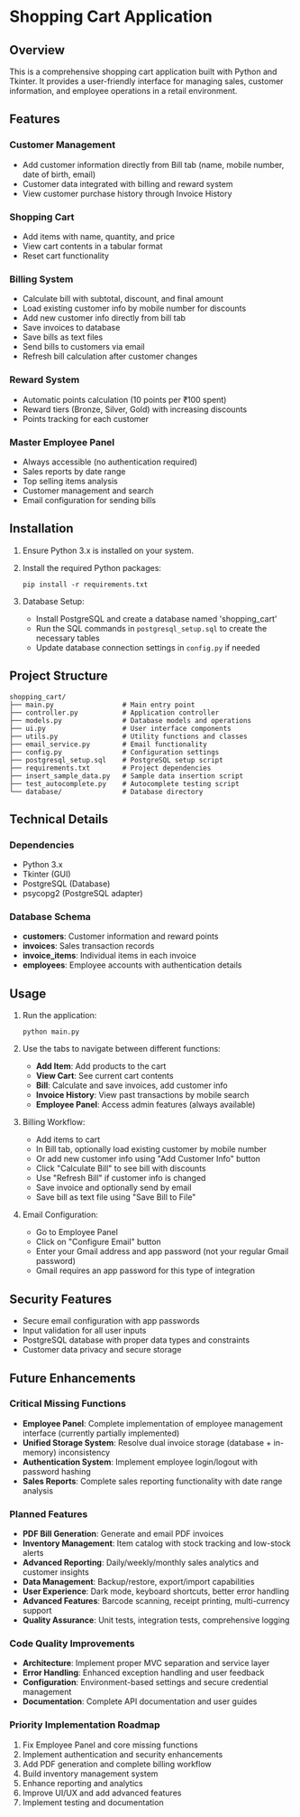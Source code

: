 # Shopping Cart Application

## Overview
This is a comprehensive shopping cart application built with Python and Tkinter. It provides a user-friendly interface for managing sales, customer information, and employee operations in a retail environment.

## Features

### Customer Management
- Add customer information directly from Bill tab (name, mobile number, date of birth, email)
- Customer data integrated with billing and reward system
- View customer purchase history through Invoice History

### Shopping Cart
- Add items with name, quantity, and price
- View cart contents in a tabular format
- Reset cart functionality

### Billing System
- Calculate bill with subtotal, discount, and final amount
- Load existing customer info by mobile number for discounts
- Add new customer info directly from bill tab
- Save invoices to database
- Save bills as text files
- Send bills to customers via email
- Refresh bill calculation after customer changes

### Reward System
- Automatic points calculation (10 points per ₹100 spent)
- Reward tiers (Bronze, Silver, Gold) with increasing discounts
- Points tracking for each customer

### Master Employee Panel
- Always accessible (no authentication required)
- Sales reports by date range
- Top selling items analysis
- Customer management and search
- Email configuration for sending bills

## Installation

1. Ensure Python 3.x is installed on your system.

2. Install the required Python packages:
   ```
   pip install -r requirements.txt
   ```

3. Database Setup:
   - Install PostgreSQL and create a database named 'shopping_cart'
   - Run the SQL commands in `postgresql_setup.sql` to create the necessary tables
   - Update database connection settings in `config.py` if needed

## Project Structure

```
shopping_cart/
├── main.py                 # Main entry point
├── controller.py           # Application controller
├── models.py               # Database models and operations
├── ui.py                   # User interface components
├── utils.py                # Utility functions and classes
├── email_service.py        # Email functionality
├── config.py               # Configuration settings
├── postgresql_setup.sql    # PostgreSQL setup script
├── requirements.txt        # Project dependencies
├── insert_sample_data.py   # Sample data insertion script
├── test_autocomplete.py    # Autocomplete testing script
└── database/               # Database directory
```

## Technical Details

### Dependencies
- Python 3.x
- Tkinter (GUI)
- PostgreSQL (Database)
- psycopg2 (PostgreSQL adapter)

### Database Schema
- **customers**: Customer information and reward points
- **invoices**: Sales transaction records
- **invoice_items**: Individual items in each invoice
- **employees**: Employee accounts with authentication details

## Usage

1. Run the application:
   ```
   python main.py
   ```

3. Use the tabs to navigate between different functions:
    - **Add Item**: Add products to the cart
    - **View Cart**: See current cart contents
    - **Bill**: Calculate and save invoices, add customer info
    - **Invoice History**: View past transactions by mobile search
    - **Employee Panel**: Access admin features (always available)

4. Billing Workflow:
    - Add items to cart
    - In Bill tab, optionally load existing customer by mobile number
    - Or add new customer info using "Add Customer Info" button
    - Click "Calculate Bill" to see bill with discounts
    - Use "Refresh Bill" if customer info is changed
    - Save invoice and optionally send by email
    - Save bill as text file using "Save Bill to File"

5. Email Configuration:
    - Go to Employee Panel
    - Click on "Configure Email" button
    - Enter your Gmail address and app password (not your regular Gmail password)
    - Gmail requires an app password for this type of integration

## Security Features

- Secure email configuration with app passwords
- Input validation for all user inputs
- PostgreSQL database with proper data types and constraints
- Customer data privacy and secure storage

## Future Enhancements

### Critical Missing Functions
- **Employee Panel**: Complete implementation of employee management interface (currently partially implemented)
- **Unified Storage System**: Resolve dual invoice storage (database + in-memory) inconsistency
- **Authentication System**: Implement employee login/logout with password hashing
- **Sales Reports**: Complete sales reporting functionality with date range analysis

### Planned Features
- **PDF Bill Generation**: Generate and email PDF invoices
- **Inventory Management**: Item catalog with stock tracking and low-stock alerts
- **Advanced Reporting**: Daily/weekly/monthly sales analytics and customer insights
- **Data Management**: Backup/restore, export/import capabilities
- **User Experience**: Dark mode, keyboard shortcuts, better error handling
- **Advanced Features**: Barcode scanning, receipt printing, multi-currency support
- **Quality Assurance**: Unit tests, integration tests, comprehensive logging

### Code Quality Improvements
- **Architecture**: Implement proper MVC separation and service layer
- **Error Handling**: Enhanced exception handling and user feedback
- **Configuration**: Environment-based settings and secure credential management
- **Documentation**: Complete API documentation and user guides

### Priority Implementation Roadmap
1. Fix Employee Panel and core missing functions
2. Implement authentication and security enhancements
3. Add PDF generation and complete billing workflow
4. Build inventory management system
5. Enhance reporting and analytics
6. Improve UI/UX and add advanced features
7. Implement testing and documentation